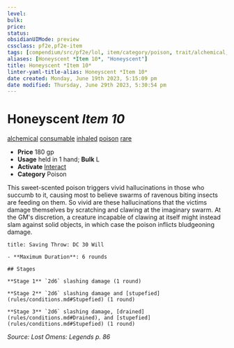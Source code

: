 ```yaml
---
level:
bulk:
price:
status:
obsidianUIMode: preview
cssclass: pf2e,pf2e-item
tags: [compendium/src/pf2e/lol, item/category/poison, trait/alchemical, trait/consumable, trait/inhaled, trait/poison, trait/rare]
aliases: [Honeyscent *Item 10*, "Honeyscent"]
title: Honeyscent *Item 10*
linter-yaml-title-alias: Honeyscent *Item 10*
date created: Monday, June 19th 2023, 5:15:09 pm
date modified: Thursday, June 29th 2023, 5:30:54 pm
---
```


# Honeyscent *Item 10*

[alchemical](rules/traits/alchemical.md) [consumable](rules/traits/consumable.md) [inhaled](rules/traits/inhaled.md) [poison](rules/traits/poison.md) [rare](rules/traits/rare.md)  

- **Price** 180 gp
- **Usage** held in 1 hand; **Bulk** L
- **Activate** [Interact](rules/actions/interact.md)
- **Category** Poison

This sweet-scented poison triggers vivid hallucinations in those who succumb to it, causing most to believe swarms of ravenous biting insects are feeding on them. So vivid are these hallucinations that the victims damage themselves by scratching and clawing at the imaginary swarm. At the GM's discretion, a creature incapable of clawing at itself might instead slam against solid objects, in which case the poison inflicts bludgeoning damage.

```ad-inline-affliction
title: Saving Throw: DC 30 Will

- **Maximum Duration**: 6 rounds

## Stages

**Stage 1** `2d6` slashing damage (1 round)

**Stage 2** `2d6` slashing damage and [stupefied](rules/conditions.md#Stupefied) (1 round)

**Stage 3** `2d6` slashing damage, [drained](rules/conditions.md#Drained), and [stupefied](rules/conditions.md#Stupefied) (1 round)
```

*Source: Lost Omens: Legends p. 86*
